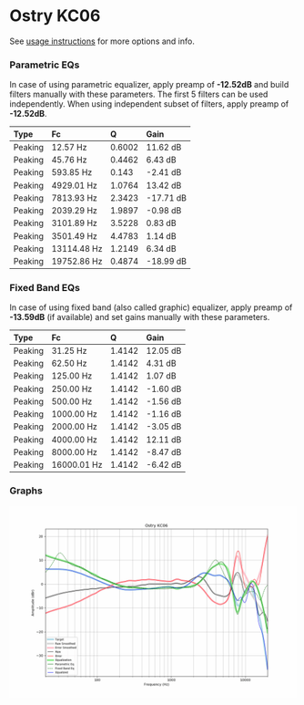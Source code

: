 # Ostry KC06
See [usage instructions](https://github.com/jaakkopasanen/AutoEq#usage) for more options and info.

### Parametric EQs
In case of using parametric equalizer, apply preamp of **-12.52dB** and build filters manually
with these parameters. The first 5 filters can be used independently.
When using independent subset of filters, apply preamp of **-12.52dB**.

| Type    | Fc          |      Q | Gain      |
|:--------|:------------|:-------|:----------|
| Peaking | 12.57 Hz    | 0.6002 | 11.62 dB  |
| Peaking | 45.76 Hz    | 0.4462 | 6.43 dB   |
| Peaking | 593.85 Hz   | 0.143  | -2.41 dB  |
| Peaking | 4929.01 Hz  | 1.0764 | 13.42 dB  |
| Peaking | 7813.93 Hz  | 2.3423 | -17.71 dB |
| Peaking | 2039.29 Hz  | 1.9897 | -0.98 dB  |
| Peaking | 3101.89 Hz  | 3.5228 | 0.83 dB   |
| Peaking | 3501.49 Hz  | 4.4783 | 1.14 dB   |
| Peaking | 13114.48 Hz | 1.2149 | 6.34 dB   |
| Peaking | 19752.86 Hz | 0.4874 | -18.99 dB |

### Fixed Band EQs
In case of using fixed band (also called graphic) equalizer, apply preamp of **-13.59dB**
(if available) and set gains manually with these parameters.

| Type    | Fc          |      Q | Gain     |
|:--------|:------------|:-------|:---------|
| Peaking | 31.25 Hz    | 1.4142 | 12.05 dB |
| Peaking | 62.50 Hz    | 1.4142 | 4.31 dB  |
| Peaking | 125.00 Hz   | 1.4142 | 1.07 dB  |
| Peaking | 250.00 Hz   | 1.4142 | -1.60 dB |
| Peaking | 500.00 Hz   | 1.4142 | -1.56 dB |
| Peaking | 1000.00 Hz  | 1.4142 | -1.16 dB |
| Peaking | 2000.00 Hz  | 1.4142 | -3.05 dB |
| Peaking | 4000.00 Hz  | 1.4142 | 12.11 dB |
| Peaking | 8000.00 Hz  | 1.4142 | -8.47 dB |
| Peaking | 16000.01 Hz | 1.4142 | -6.42 dB |

### Graphs
![](./Ostry%20KC06.png)